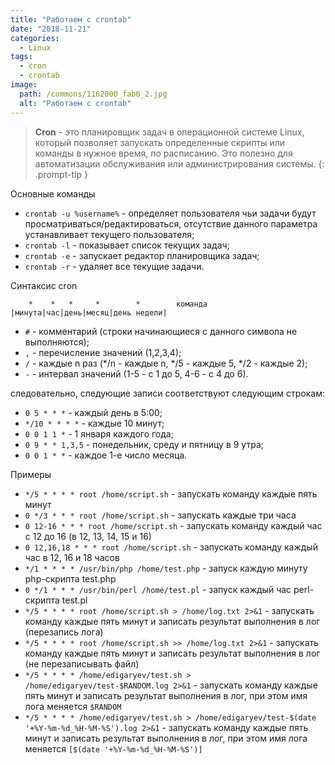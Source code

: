 ```yaml
---
title: "Работаем с crontab"
date: "2018-11-21"
categories: 
  - Linux
tags: 
  - cron
  - crontab
image:
  path: /commons/1162000_fab6_2.jpg
  alt: "Работаем с crontab"
---
```


> **Cron** - это планировщик задач в операционной системе Linux, который позволяет запускать определенные скрипты или команды в нужное время, по расписанию. Это полезно для автоматизации обслуживания или администрирования системы.
{: .prompt-tip }

Основные команды

- `crontab -u %username%` - определяет пользователя чьи задачи будут просматриваться/редактироваться, отсутствие данного параметра устанавливает текущего пользователя;
- `crontab -l` - показывает список текущих задач;
- `crontab -e` - запускает редактор планировщика задач;
- `crontab -r` - удаляет все текущие задачи.

Синтаксис cron

```
    *    *   *     *        *        команда
|минута|час|день|месяц|день недели|
```

- `#` - комментарий (строки начинающиеся с данного символа не выполняются);
- `,` - перечисление значений (1,2,3,4);
- `/` - каждые n раз (*/n - каждые n, */5 - каждые 5, */2 - каждые 2);
- `-` - интервал значений (1-5 - с 1 до 5, 4-6 - с 4 до 6).

следовательно, следующие записи соответствуют следующим строкам:

- `0 5 * * *` - каждый день в 5:00;
- `*/10 * * * *` - каждые 10 минут;
- `0 0 1 1 *` - 1 января каждого года;
- `0 9 * * 1,3,5` - понедельник, среду и пятницу в 9 утра;
- `0 0 1 * *` - каждое 1-е число месяца.

Примеры

- `*/5 * * * * root /home/script.sh` - запускать команду каждые пять минут
- `0 */3 * * * root /home/script.sh` - запускать каждые три часа
- `0 12-16 * * * root /home/script.sh` - запускать команду каждый час с 12 до 16 (в 12, 13, 14, 15 и 16) 
- `0 12,16,18 * * * root /home/script.sh` - запускать команду каждый час в 12, 16 и 18 часов 
- `*/1 * * * * /usr/bin/php /home/test.php`   - запуск каждую минуту php-скрипта test.php
- `0 */1 * * * /usr/bin/perl /home/test.pl`     - запуск каждый час perl-скрипта test.pl
- `*/5 * * * * root /home/script.sh > /home/log.txt 2>&1` - запускать команду каждые пять минут и записать результат выполнения в лог (перезапись лога)
- `*/5 * * * * root /home/script.sh >> /home/log.txt 2>&1` - запускать команду каждые пять минут и записать результат выполнения в лог (не перезаписывать файл)
- `*/5 * * * * /home/edigaryev/test.sh > /home/edigaryev/test-$RANDOM.log 2>&1` - запускать команду каждые пять минут и записать результат выполнения в лог, при этом имя лога меняется `$RANDOM`
- `*/5 * * * * /home/edigaryev/test.sh > /home/edigaryev/test-$(date '+%Y-%m-%d_%H-%M-%S').log 2>&1` - запускать команду каждые пять минут и записать результат выполнения в лог, при этом имя лога меняется `[$(date '+%Y-%m-%d_%H-%M-%S')]`
